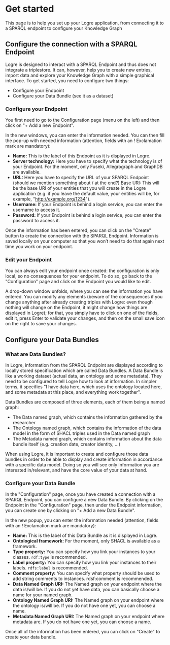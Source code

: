 # Get started

This page is to help you set up your Logre application, from connecting it to a SPARQL endpoint to configure your Knowledge Graph

## Configure the connection with a SPARQL Endpoint

Logre is designed to interact with a SPARQL Endpoint and thus does not integrate a triplestore. It can, however, help you to create new entries, import data and explore your Knowledge Graph with a simple graphical interface.
To get started, you need to configure two things:
- Configure your Endpoint
- Configure your Data Bundle (see it as a dataset)

### Configure your Endpoint

You first need to go to the Configuration page (menu on the left) and then click on "+ Add a new Endpoint".

In the new windows, you can enter the information needed. You can then fill the pop-up with needed information (attention, fields with an ! Exclamation mark are mandatory):

- **Name:** This is the label of this Endpoint as it is displayed in Logre.
- **Server technology:** Here you have to specify what the technology is of your Endpoint. For the moment, only Fuseki, Allegrograph and GraphDB are available.
- **URL:** Here you have to specify the URL of your SPARQL Endpoint (should we mention something about / at the end?)
Base URI: This will be the base URI of your entities that you will create in the Logre application (e.g. if you leave the default value, your entities will be, for example, "http://example.org/1234").
- **Username:** If your Endpoint is behind a login service, you can enter the username to access it.
- **Password:** If your Endpoint is behind a login service, you can enter the password to access it.

Once the information has been entered, you can click on the "Create" button to create the connection with the SPARQL Endpoint. Information is saved locally on your computer so that you won’t need to do that again next time you work on your endpoint.

### Edit your Endpoint

You can always edit your endpoint once created: the configuration is only local, so no consequences for your endpoint. To do so, go back to the "Configuration" page and click on the Endpoint you would like to edit.

A drop-down window unfolds, where you can see the information you have entered. You can modify any elements (beware of the consequences if you change anything after already creating triples with Logre: even though nothing will change on the Endpoint, it might change how things are displayed in Logre); for that, you simply have to click on one of the fields, edit it, press Enter to validate your changes, and then on the small save icon on the right to save your changes.


## Configure your Data Bundles

### What are Data Bundles?

In Logre, information from the SPARQL Endpoint are displayed according to locally stored specification which are called Data Bundles. A Data Bundle is like a working dataset (actual data, an ontology and some metadata). They need to be configured to tell Logre how to look at information. In simpler terms, it specifies "I have data here, which uses the ontology located here, and some metadata at this place, and everything work together".

Data Bundles are composed of three elements, each of them being a named graph:
- The Data named graph, which contains the information gathered by the researcher
- The Ontology named graph, which contains the information of the data model in the form of SHACL triples used in the Data named graph
- The Metadata named graph, which contains information about the data bundle itself (e.g. creation date, creator identity, …)

When using Logre, it is important to create and configure those data bundles in order to be able to display and create information in accordance with a specific data model. Doing so you will see only information you are interested in/relevant, and have the core value of your data at hand.

### Configure your Data Bundle

In the "Configuration" page, once you have created a connection with a SPARQL Endpoint, you can configure a new Data Bundle.
By clicking on the Endpoint in the "Configuration" page, then under the Endpoint information, you can create one by clicking on "+ Add a new Data Bundle".

In the new popup, you can enter the information needed (attention, fields with an ! Exclamation mark are mandatory):
- **Name:** This is the label of this Data Bundle as it is displayed in Logre.
- **Ontological framework:** For the moment, only SHACL is available as a framework.
- **Type property:** You can specify how you link your instances to your classes. `rdf:type` is recommended.
- **Label property:** You can specify how you link your instances to their labels. `rdfs:label` is recommended.
- **Comment property:** You can specify what property should be used to add string comments to instances. rdsf:comment is recommended.
- **Data Named Graph URI:** The Named graph on your endpoint where the data is/will be. If you do not yet have data, you can basically choose a name for your named graph.
- **Ontology Named Graph URI:** The Named graph on your endpoint where the ontology is/will be. If you do not have one yet, you can choose a name.
- **Metadata Named Graph URI:** The Named graph on your endpoint where metadata are. If you do not have one yet, you can choose a name.

Once all of the information has been entered, you can click on "Create" to create your data bundle.